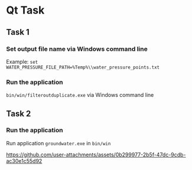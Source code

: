 # Qt Task

## Task 1
### Set output file name via Windows command line
Example:
`set WATER_PRESSURE_FILE_PATH=%Temp%\\water_pressure_points.txt`

### Run the application
`bin/win/filteroutduplicate.exe` via Windows command line

## Task 2

### Run the application
Run application `groundwater.exe` in `bin/win`



https://github.com/user-attachments/assets/0b299977-2b5f-47dc-9cdb-ac30e1c55d92

